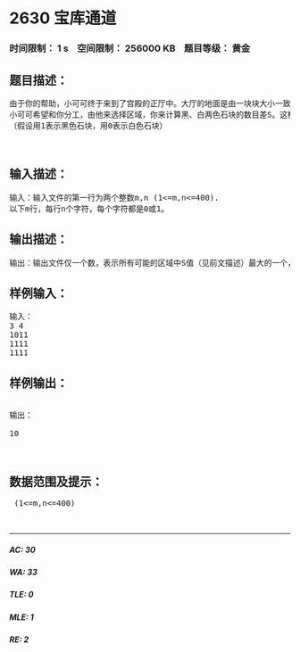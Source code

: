 # 2630 宝库通道   
### 时间限制： 1 s&nbsp;&nbsp;&nbsp;&nbsp;空间限制： 256000 KB&nbsp;&nbsp;&nbsp;&nbsp;题目等级： 黄金  
## 题目描述：  

<pre>
由于你的帮助，小可可终于来到了宫殿的正厅中。大厅的地面是由一块块大小一致的正方形石块组成的，这些石块分为黑、白两色，组成了一个m*n的矩形，在其中一个石块的下面就是通往藏宝库的通道。小可可不可能一个一个石块的尝试，因为有些石块安装了机关，一碰就会触发，整个宫殿也随之倒塌。根据藏宝图记载，通道在某一特定的区域中，这个区域是一个由数个石块组成的面积不为0的小矩形，它的四条边与大厅地面的边平行。如果对整个大厅地面任意划分矩形，那么在所有矩形中，这个区域的黑色石块数目减去白色石块数目所得的差是最大的。
小可可希望和你分工，由他来选择区域，你来计算黑、白两色石块的数目差S。这样就能快速而准确的确认通道所在的区域。藏宝图上说这个区域中的石块都没有安装机关，只要确定了区域，就一定能找到通道。宝藏就在眼前了，加油吧！
（假设用1表示黑色石块，用0表示白色石块）
  

</pre>
  
  
## 输入描述：  

<pre>
输入：输入文件的第一行为两个整数m,n (1<=m,n<=400).
以下m行，每行n个字符，每个字符都是0或1。
</pre>
  
  
## 输出描述：  

<pre>
输出：输出文件仅一个数，表示所有可能的区域中S值（见前文描述）最大的一个，输出这个值即可。
</pre>
  
  
## 样例输入：  

<pre>
输入：
3 4
1011
1111
1111
</pre>
  
  
## 样例输出：  

<pre>
 
输出：
 
10
  

</pre>
  
  
## 数据范围及提示：  

<pre>
 (1<=m,n<=400)
  

</pre>
  
  
***  

##### AC: 30  
##### WA: 33  
##### TLE: 0  
##### MLE: 1  
##### RE: 2  
